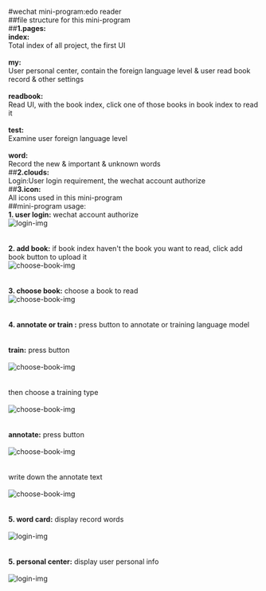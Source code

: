 #wechat mini-program:edo reader<br>
##file structure for this mini-program <br>
##**1.pages:**<br>
**index:**<br>
Total index of all project, the first UI<br><br>
**my:**<br>
User personal center, contain the foreign language level & user read book record & other settings<br><br>
**readbook:**<br>
Read UI, with the book index, click one of those books in book index to read it<br><br>
**test:**<br>
Examine user foreign language level<br><br>
**word:**<br>
Record the new & important & unknown words<br>
##**2.clouds:**<br>
Login:User login requirement, the wechat account authorize<br>
##**3.icon:**<br>
All icons used in this mini-program <br>
##mini-program usage:<br>
**1. user login:** wechat account authorize<br>
![login-img](readme_img/login.png)<br><br>
<br>
**2. add book:** if book index haven't the book you want to read, click add book button to upload it<br>
![choose-book-img](readme_img/add_book.png)<br><br>
<br>
**3. choose book:** choose a book to read<br>
![choose-book-img](readme_img/choose_book.png)<br><br>
<br>
**4. annotate or train :** press button to annotate or training language model<br><br>
<br>
**train:** press button<br><br>
![choose-book-img](readme_img/train_button.png)<br><br>
<br>
then choose a training type<br><br>
![choose-book-img](readme_img/train_choose.png)<br><br>
<br>
**annotate:** press button<br><br>
![choose-book-img](readme_img/annotate_button.png)<br><br>
<br>
write down the annotate text<br><br>
![choose-book-img](readme_img/annotate_book.png)<br><br>
<br>
**5. word card:** display record words<br><br>
![login-img](readme_img/word.png)<br><br>
<br>
**5. personal center:** display user personal info<br><br>
![login-img](readme_img/personal_center.png)<br><br>
